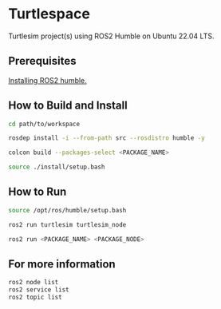 # Turtlespace

Turtlesim project(s) using ROS2 Humble on Ubuntu 22.04 LTS.

## Prerequisites

[Installing ROS2 humble.](https://docs.ros.org/en/humble/index.html)


## How to Build and Install

```sh
cd path/to/workspace
```

```sh
rosdep install -i --from-path src --rosdistro humble -y
```

```sh
colcon build --packages-select <PACKAGE_NAME>
```

```sh
source ./install/setup.bash
```

## How to Run

```sh
source /opt/ros/humble/setup.bash
```

```sh
ros2 run turtlesim turtlesim_node
```

```sh
ros2 run <PACKAGE_NAME> <PACKAGE_NODE>
```

## For more information

```sh
ros2 node list
ros2 service list
ros2 topic list
```